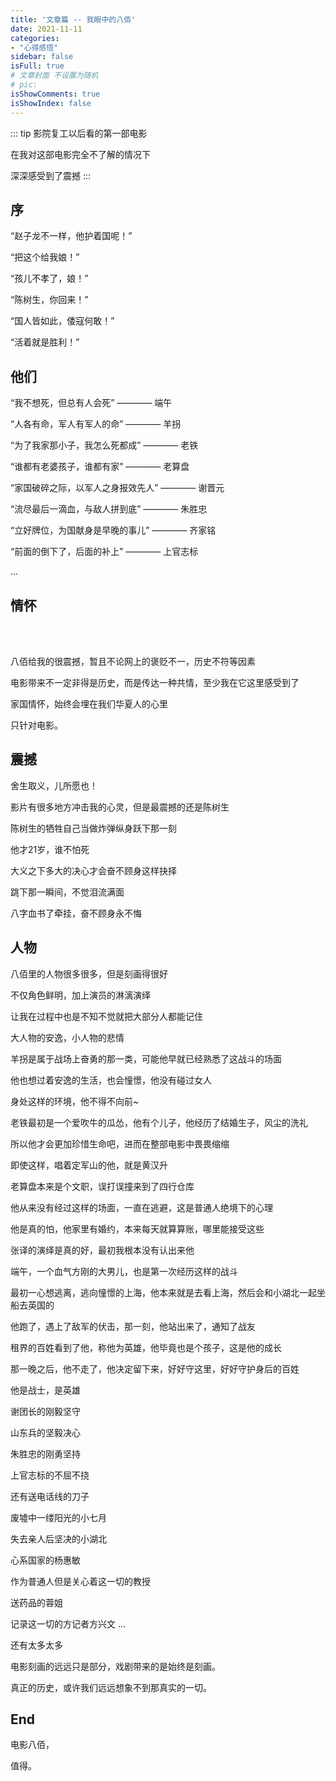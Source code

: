 ```yaml
---
title: '文章篇 -- 我眼中的八佰'
date: 2021-11-11
categories:
- "心得感悟"
sidebar: false
isFull: true
# 文章封面 不设置为随机
# pic:
isShowComments: true
isShowIndex: false
---
```


::: tip
影院复工以后看的第一部电影

在我对这部电影完全不了解的情况下

深深感受到了震撼
:::

<!-- more -->

## 序

“赵子龙不一样，他护着国呢！”

“把这个给我娘！”

“孩儿不孝了，娘！”

“陈树生，你回来！”

“国人皆如此，倭寇何敢！”

“活着就是胜利！”

## 他们

“我不想死，但总有人会死”    ———— 端午

“人各有命，军人有军人的命”    ———— 羊拐

“为了我家那小子，我怎么死都成”    ———— 老铁

“谁都有老婆孩子，谁都有家”    ———— 老算盘

“家国破碎之际，以军人之身报效先人”    ———— 谢晋元

“流尽最后一滴血，与敌人拼到底”    ———— 朱胜忠

“立好牌位，为国献身是早晚的事儿”    ———— 齐家铭

“前面的倒下了，后面的补上”    ———— 上官志标

...

## 情怀

<br/>
<PlayVideo aid="415272624" cid="258424122" />
<br/>

八佰给我的很震撼，暂且不论网上的褒贬不一，历史不符等因素

电影带来不一定非得是历史，而是传达一种共情，至少我在它这里感受到了

家国情怀，始终会埋在我们华夏人的心里

只针对电影。

## 震撼

舍生取义，儿所愿也！

影片有很多地方冲击我的心灵，但是最震撼的还是陈树生

陈树生的牺牲自己当做炸弹纵身跃下那一刻

他才21岁，谁不怕死

大义之下多大的决心才会奋不顾身这样抉择

跳下那一瞬间，不觉泪流满面

八字血书了牵挂，奋不顾身永不悔

## 人物

八佰里的人物很多很多，但是刻画得很好

不仅角色鲜明，加上演员的淋漓演绎

让我在过程中也是不知不觉就把大部分人都能记住

大人物的安逸，小人物的悲情

羊拐是属于战场上奋勇的那一类，可能他早就已经熟悉了这战斗的场面

他也想过着安逸的生活，也会憧憬，他没有碰过女人

身处这样的环境，他不得不向前~

老铁最初是一个爱吹牛的瓜怂，他有个儿子，他经历了结婚生子，风尘的洗礼

所以他才会更加珍惜生命吧，进而在整部电影中畏畏缩缩

即使这样，唱着定军山的他，就是黄汉升

老算盘本来是个文职，误打误撞来到了四行仓库

他从来没有经过这样的场面，一直在逃避，这是普通人绝境下的心理

他是真的怕，他家里有婚约，本来每天就算算账，哪里能接受这些

张译的演绎是真的好，最初我根本没有认出来他

端午，一个血气方刚的大男儿，也是第一次经历这样的战斗

最初一心想逃离，逃向憧憬的上海，他本来就是去看上海，然后会和小湖北一起坐船去英国的

他跑了，遇上了敌军的伏击，那一刻，他站出来了，通知了战友

租界的百姓看到了他，称他为英雄，他毕竟也是个孩子，这是他的成长

那一晚之后，他不走了，他决定留下来，好好守这里，好好守护身后的百姓

他是战士，是英雄

谢团长的刚毅坚守

山东兵的坚毅决心

朱胜忠的刚勇坚持

上官志标的不屈不挠

还有送电话线的刀子

废墟中一缕阳光的小七月

失去亲人后坚决的小湖北

心系国家的杨惠敏

作为普通人但是关心着这一切的教授

送药品的蓉姐

记录这一切的方记者方兴文 ...

还有太多太多

电影刻画的远远只是部分，戏剧带来的是始终是刻画。

真正的历史，或许我们远远想象不到那真实的一切。

## End

电影八佰，

值得。
